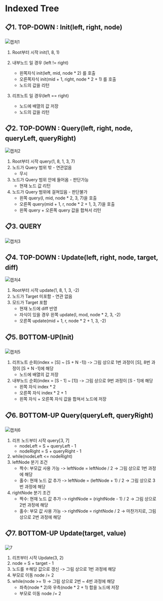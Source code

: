 Indexed Tree</br>
=============

## 📋1. TOP-DOWN : Init(left, right, node)
![캡처1](https://user-images.githubusercontent.com/76934280/150173387-9700b7be-911c-403b-8257-e70cd79dd79f.PNG)

1. Root부터 시작 init(1, 8, 1)

2. 내부노드 일 경우 (left != right)
    - 왼쪽자식 init(left, mid, node * 2) 를 호출
    - 오른쪽자식 init(mid + 1, right, node * 2 + 1) 를 호출
    - 노드의 값을 리턴
3. 리프노트 일 경우(left == right)
    - 노드에 배열의 값 저장
    - 노드의 값을 리턴


## 📋2. TOP-DOWN : Query(left, right, node, queryLeft, queryRight)
![캡처2](https://user-images.githubusercontent.com/76934280/150173548-99d5ae89-00db-450d-a216-a23afe11ff7e.PNG)
1. Root부터 시작 query(1, 8, 1, 3, 7)
2. 노드가 Query 범위 밖 - 연관없음
    - 무시
3. 노드가 Query 범위 안에 들어옴 - 판단가능
    - 현재 노드 값 리턴
4. 노드가 Query 범위에 걸쳐있음 - 판단불가
    - 왼쪽 query(I, mid, node * 2, 3, 7)을 호출
    - 오른쪽 query(mid + 1, r, node * 2 + 1, 3, 7)을 호출
    - 왼쪽 query + 오른쪽 query 값을 합쳐서 리턴


## 📋3. QUERY
![캡처3](https://user-images.githubusercontent.com/76934280/150176191-447bdf90-e7dc-4110-83aa-b23cbb48d0c6.PNG)


## 📋4. TOP-DOWN : Update(left, right, node, target, diff)
![캡처4](https://user-images.githubusercontent.com/76934280/150178625-58c8cce0-75b2-4fd3-8dab-115a7ed613a9.PNG)
1. Root부터 시작 update(1, 8, 1, 3, -2)
2. 노드가 Target 미포함 - 연관 없음
3. 모드가 Target 포함
    - 현재 노드에 diff 반영
    - 자식이 있을 경우 왼쪽 update(I, mod, node * 2, 3, -2)
    - 오른쪽 update(mid + 1, r, node * 2 + 1, 3, -2)


## 📋5. BOTTOM-UP(Init)
![캡처5](https://user-images.githubusercontent.com/76934280/150179884-8b6fca02-0c02-456d-907c-e14db65fc3d5.PNG)
1. 리프노트 순회(index = [S] ~ [S + N -1]) -> 그림 상으로 1번 과정이 [S], 8번 과정이 [S + N -1]에 해당
    - 노드에 배열의 값 저장
2. 내부노드 순회(index = [S - 1] ~ [1]) -> 그림 상으로 9번 과정이 [S - 1]에 해당
    - 왼쪽 자식 index * 2
    - 오른쪽 자식 index * 2  + 1
    - 왼쪽 자식 + 오른쪽 자식 값을 합쳐서 노드에 저장


## 📋6. BOTTOM-UP Query(queryLeft, queryRight)
![캡처6](https://user-images.githubusercontent.com/76934280/150182313-41e5e7cb-dc9f-499b-9180-984abf64247d.PNG)
1. 리프 노드부터 시작 query[3, 7]
    - nodeLeft = S + queryLeft - 1
    - nodeRight = S + queryRight - 1
2. while(nodeLeft <= nodeRight)
3. leftNode 분기 조건
    - 짝수: 부모값 사용 가능 -> leftNode = leftNode / 2   -> 그림 상으로 1번 과정에 해당
    - 홀수: 현재 노드 값 추가 -> leftNode = (leftNode + 1) / 2   -> 그림 상으로 3번 과정에 해당
4. rightNode 분기 조건
    - 짝수: 현재 노드 값 추가 -> rightNode = (rightNode - 1) / 2   -> 그림 상으로 2번 과정에 해당 
    - 홀수: 부모 값 사용 가능 -> rightNode = rightNode / 2   -> 마찬가지로, 그림 상으로 2번 과정에 해당


## 📋7. BOTTOM-UP Update(target, value)
![7](https://user-images.githubusercontent.com/76934280/150184431-71f2c69f-d699-4164-804b-74ed213215a1.PNG)
1. 리프부터 시작 Update(3, 2)
2. node = S + target - 1
3. 노드를 ㅎ해당 값으로 갱신 -> 그림 상으로 1번 과정에 해당
4. 부모로 이동 node /= 2
5. while(node >= 1) -> 그림 상으로 2번 ~ 4번 과정에 해당
    - 좌측(node * 2)와 우측(node * 2 + 1) 합을 노드에 저장
    - 부모로 이동 node /= 2
